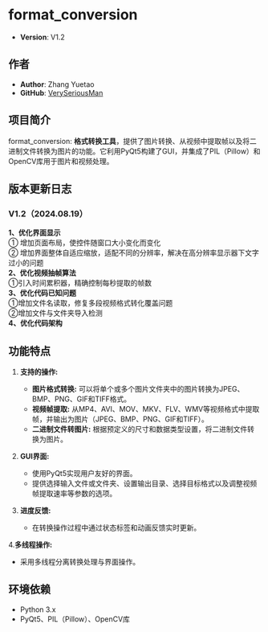 # format_conversion

- **Version**: V1.2

## 作者

- **Author**: Zhang Yuetao
- **GitHub**: [VerySeriousMan](https://github.com/VerySeriousMan)


## 项目简介

format_conversion: **格式转换工具**，提供了图片转换、从视频中提取帧以及将二进制文件转换为图片的功能。它利用PyQt5构建了GUI，并集成了PIL（Pillow）和OpenCV库用于图片和视频处理。

## 版本更新日志

### V1.2（2024.08.19）
**1、优化界面显示**<br>
① 增加页面布局，使控件随窗口大小变化而变化<br>
② 增加界面整体自适应缩放，适配不同的分辨率，解决在高分辨率显示器下文字过小的问题<br>
**2、优化视频抽帧算法**<br>
①引入时间累积器，精确控制每秒提取的帧数<br>
**3、优化代码已知问题**<br>
①增加文件名读取，修复多段视频格式转化覆盖问题<br>
②增加文件与文件夹导入检测<br>
**4、优化代码架构**<br>

## 功能特点
1. **支持的操作:**
   - **图片格式转换:** 可以将单个或多个图片文件夹中的图片转换为JPEG、BMP、PNG、GIF和TIFF格式。
   - **视频帧提取:** 从MP4、AVI、MOV、MKV、FLV、WMV等视频格式中提取帧，并输出为图片（JPEG、BMP、PNG、GIF和TIFF）。
   - **二进制文件转图片:** 根据预定义的尺寸和数据类型设置，将二进制文件转换为图片。

2. **GUI界面:**
   - 使用PyQt5实现用户友好的界面。
   - 提供选择输入文件或文件夹、设置输出目录、选择目标格式以及调整视频帧提取速率等参数的选项。

3. **进度反馈:**
   - 在转换操作过程中通过状态标签和动画反馈实时更新。

4.**多线程操作:**
   - 采用多线程分离转换处理与界面操作。

## 环境依赖
- Python 3.x
- PyQt5、PIL（Pillow）、OpenCV库
